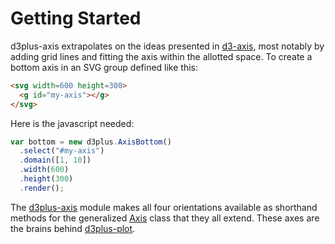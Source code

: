 [width]: 600
[height]: 300

# Getting Started

d3plus-axis extrapolates on the ideas presented in [d3-axis](https://github.com/d3/d3-axis), most notably by adding grid lines and fitting the axis within the allotted space. To create a bottom axis in an SVG group defined like this:

```html
<svg width=600 height=300>
  <g id="my-axis"></g>
</svg>
```

Here is the javascript needed:

```js
var bottom = new d3plus.AxisBottom()
  .select("#my-axis")
  .domain([1, 10])
  .width(600)
  .height(300)
  .render();
```

The [d3plus-axis](https://github.com/d3plus/d3plus-axis) module makes all four orientations available as shorthand methods for the generalized [Axis](https://github.com/d3plus/d3plus-axis#Axis) class that they all extend. These axes are the brains behind [d3plus-plot](https://github.com/d3plus/d3plus-plot).
